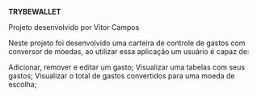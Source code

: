 __TRYBEWALLET__

Projeto desenvolvido por Vitor Campos

Neste projeto foi desenvolvido uma carteira de controle de gastos com conversor de moedas, ao utilizar essa aplicação um usuário é capaz de:

Adicionar, remover e editar um gasto;
Visualizar uma tabelas com seus gastos;
Visualizar o total de gastos convertidos para uma moeda de escolha;

